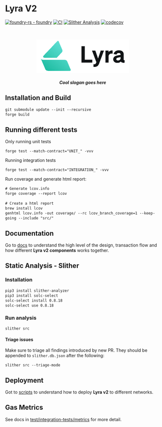 # Lyra V2

[![foundry-rs - foundry](https://img.shields.io/static/v1?label=foundry-rs&message=foundry&color=blue&logo=github)](https://github.com/foundry-rs/foundry "Go to GitHub repo")
[![CI](https://github.com/lyra-finance/v2-core/actions/workflows/ci.yml/badge.svg)](https://github.com/lyra-finance/v2-core/actions/workflows/ci.yml)
[![Slither Analysis](https://github.com/lyra-finance/v2-core/actions/workflows/slither.yml/badge.svg)](https://github.com/lyra-finance/v2-core/actions/workflows/slither.yml)
[![codecov](https://codecov.io/gh/lyra-finance/v2-core/branch/master/graph/badge.svg?token=43B951MYIN)](https://codecov.io/gh/lyra-finance/v2-core)

<div align="center">
  <p align='center'>
    <br>
    <br>
    <img src='./docs/imgs/overall/logo.png' alt='lyra' width="300" />
    <h5 align="center"> Cool slogan goes here </h6>
</p> 
</div>


## Installation and Build

```shell
git submodule update --init --recursive
forge build
```

## Running different tests

Only running unit tests

```shell
forge test --match-contract="UNIT_" -vvv
```

Running integration tests

```shell
forge test --match-contract="INTEGRATION_" -vvv
```

Run coverage and generate html report:

```shell
# Generate lcov.info
forge coverage --report lcov

# Create a html report
brew install lcov
genhtml lcov.info -out coverage/ --rc lcov_branch_coverage=1 --keep-going --include "src/"
```

## Documentation

Go to [docs](./docs) to understand the high level of the design, transaction flow and how different **Lyra v2 components** works together.

## Static Analysis - Slither

### Installation

```shell
pip3 install slither-analyzer
pip3 install solc-select
solc-select install 0.8.18
solc-select use 0.8.18
```

### Run analysis

```shell
slither src
```

#### Triage issues

Make sure to triage all findings introduced by new PR. They should be appended to `slither.db.json` after the following:

```shell
slither src --triage-mode
```

## Deployment

Got to [scripts](./scripts) to understand how to deploy **Lyra v2** to different networks.

## Gas Metrics

See docs in [test/integration-tests/metrics](./test/integration-tests/metrics/) for more detail.